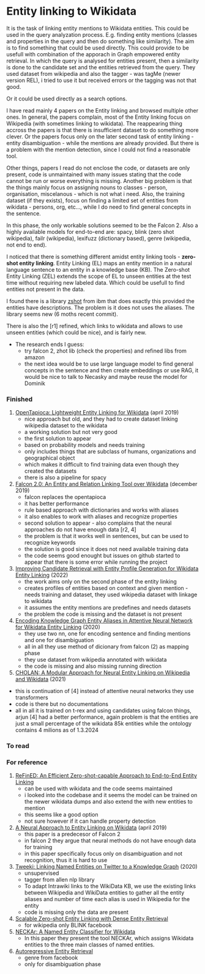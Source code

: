 # Entity linking to Wikidata

It is the task of linking entity mentions to Wikidata entities.
This could be used in the query analyzation process.
E.g. finding entity mentions (classes and properties in the query and then do something like similarity).
The aim is to find something that could be used directly.
This could provide to be usefull with combination of the apporach in Graph empowered entity retrieval.
In which the query is analysed for entities present, then a similarity is done to the candidate set and the entities retrieved from the query.
They used dataset from wikipedia and also the tagger - was tagMe (newer version REL), i tried to use it but received errors or the tagging was not that good.

Or it could be used directly as a search options.

I have read mainly 4 papers on the Entity linking and browsed multiple other ones.
In general, the papers complain, most of the Entity linking focus on Wikipedia (with sometimes linking to wikidata).
The reappearing thing accross the papers is that there is insufficient dataset to do something more clever.
Or the papers focus only on the later second task of entity linking - entity disambiguation - while the mentions are already provided.
But there is a problem with the mention detection, since I could not find a reasonable tool.

Other things, papers I read do not enclose the code, or datasets are only present, code is unmaintained with many issues stating that the code cannot be run or worse everything is missing.
Another big problem is that the things mainly focus on assigning nouns to classes - person, organisation, miscelanous - which is not what i need.
Also, the training dataset (if they exists), focus on finding a limited set of entities from wikidata - persons, org, etc..., while I do need to find general concepts in the sentence.

In this phase, the only workable solutions seemed to be the Falcon 2.
Also a highly available models for end-to-end are: spacy, blink (zero shot wikipedia), failr (wikipedia), lexifuzz (dictionary based), genre (wikipedia, not end to end).

I noticed that there is something different amidst entity linking tools - **zero-shot entity linking**.
Entity Linking (EL) maps an entity mention in a natural language sentence to an entity in a knowledge base (KB). The Zero-shot Entity Linking (ZEL) extends the scope of EL to unseen entities at the test time without requiring new labeled data. 
Which could be usefull to find entities not present in the data.

I found there is a library [zshot](https://github.com/IBM/zshot) from ibm that does exactly this provided the entities have descriptions.
The problem is it does not uses the aliases.
The library seems new (6 moths recent commit).

There is also the [r1] refined, which links to wikidata and allows to use unseen entities (which could be nice), and is fairly new.

- The research ends I guess:
  - try falcon 2, zhot lib (check the properties) and refined libs from amazon
  - the next idea would be to use large language model to find general concepts in the sentence and then create embeddings or use RAG, it would be nice to talk to Necasky and maybe reuse the model for Dominik

### Finished

1. [OpenTapioca: Lightweight Entity Linking for Wikidata](https://ceur-ws.org/Vol-2773/paper-02.pdf) (april 2019)
   - nice approach but old, and they had to create dataset linking wikipedia dataset to the wikidata
   - a working solution but not very good
   - the first solution to appear
   - based on probability models and needs training
   - only includes things that are subclass of humans, organizations and geographical object
   - which makes it difficult to find training data even though they created the datasets
   - there is also a pipeline for spacy
2. [Falcon 2.0: An Entity and Relation Linking Tool over Wikidata](https://arxiv.org/abs/1912.11270) (december 2019)
   - falcon replaces the opentapioca
   - it has better performance
   - rule based approach with dictionaries and works with aliases
   - it also enables to work with aliases and recognize properties
   - second solution to appear - also complains that the neural approaches do not have enough data [r2, 4]
   - the problem is that it works well in sentences, but can be used to recognize keywords
   - the solution is good since it does not need available training data
   - the code seems good enought but issues on github started to appear that there is some error while running the project
3. [Improving Candidate Retrieval with Entity Profile Generation for Wikidata Entity Linking](https://arxiv.org/abs/2202.13404) (2022)
   - the work aims only on the second phase of the entity linking
   - creates profiles of entities based on context and given mention - needs training and dataset, they used wikipedia dataset with linkage to wikidata
   - it assumes the entity mentions are predefines and needs datasets
   - the problem the code is missing and the dataset is not present
4. [Encoding Knowledge Graph Entity Aliases in Attentive Neural Network for Wikidata Entity Linking](https://arxiv.org/abs/1912.06214)  (2020)
   - they use two nn, one for encoding sentence and finding mentions and one for disambiguation
   - all in all they use method of dicionary from falcon (2) as mapping phase
   - they use dataset from wikipedia annotated with wikidata
   - the code is missing and also missing running direction
5. [CHOLAN: A Modular Approach for Neural Entity Linking on Wikipedia and Wikidata](https://arxiv.org/abs/2101.09969) (2021)
  - this is continuation of [4] instead of attentive neural networks they use transformers
  - code is there but no documentations
  - all in all it is trained on t-rex and using candidates using falcon things, arjun [4] had a better performance, again problem is that the entities are just a small percentage of the wikidata 85k entities while the ontology contains 4 milions as of 1.3.2024 

### To read

### For reference

1. [ReFinED: An Efficient Zero-shot-capable Approach to End-to-End Entity Linking](https://arxiv.org/abs/2207.04108)
   - can be used with wikidata and the code seems maintained
   - i looked into the codebase and it seems the model can be trained on the newer wikidata dumps and also extend the with new entities to mention
   - this seems like a good option
   - not sure however if it can handle property detection
2. [A Neural Approach to Entity Linking on Wikidata](https://link.springer.com/chapter/10.1007/978-3-030-15719-7_10) (april 2019)
   - this paper is a predecesor of Falcon 2
   - in falcon 2 they argue that neural methods do not have enough data for training
   - in this paper specifically focus only on disambiguation and not recognition, thus it is hard to use
3. [Tweeki: Linking Named Entities on Twitter to a Knowledge Graph](https://aclanthology.org/2020.wnut-1.29/) (2020)
   - unsupervised
   - tagger from allen nlp library
   - To adapt Intrawiki links to the WikiData KB, we use the existing links between Wikipedia and WikiData entities to gather all the entity aliases and number of time each alias is used in Wikipedia for the entity
   - code is missing only the data are present
4. [Scalable Zero-shot Entity Linking with Dense Entity Retrieval](https://aclanthology.org/2020.emnlp-main.519/)
   - for wikipedia only BLINK facebook
5. [NECKAr: A Named Entity Classifier for Wikidata](https://link.springer.com/chapter/10.1007/978-3-319-73706-5_10)
   -  In this paper they present the tool NECKAr, which assigns Wikidata entities to the three main classes of named entities.
6. [Autoregressive Entity Retrieval](https://openreview.net/forum?id=5k8F6UU39V)
   - genre from facebook
   - only for disambiguation phase 